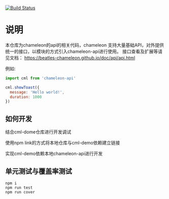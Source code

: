 [![Build Status](https://travis-ci.org/beatles-chameleon/chameleon-api.svg?branch=master)](https://travis-ci.org/beatles-chameleon/chameleon-api)

# 说明
本仓库为chameleon的api的相关代码，chameleon 支持大量基础API，对外提供统一的接口，以模块的方式引入chameleon-api进行使用。
接口查看及扩展等请见文档： https://beatles-chameleon.github.io/doc/api/api.html


例如:
``` javascript
import cml from 'chameleon-api'

cml.showToast({
  message: 'Hello world!',
  duration: 1000
})
```

## 如何开发
结合cml-dome仓库进行开发调试

使用npm link的方式将本地仓库与cml-demo依赖建立链接

实现cml-demo依赖本地chameleon-api进行开发

## 单元测试与覆盖率测试
```
npm i 
npm run test
npm run cover
```
